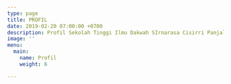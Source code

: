 ```yaml
---
type: page
title: PROFIL
date: 2019-02-20 07:00:00 +0700
description: Profil Sekolah Tinggi Ilmu Dakwah SIrnarasa Cisirri Panjalu Ciamis
image: ''
menu:
  main:
    name: Profil
    weight: 6

---
```

